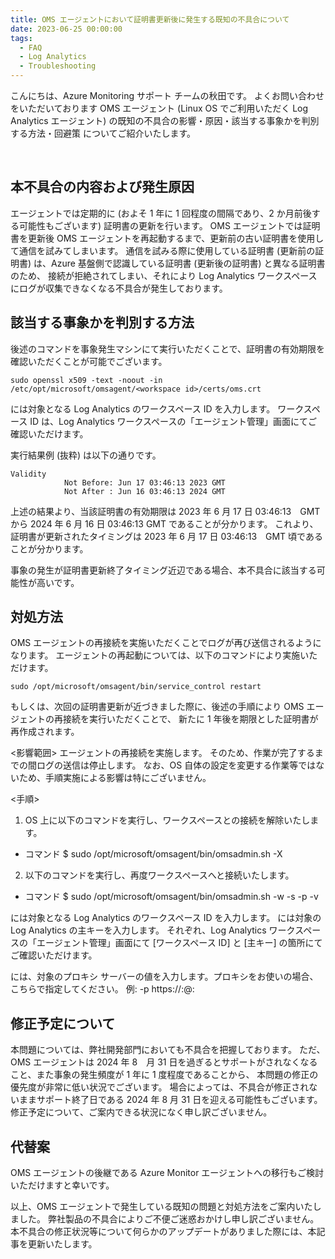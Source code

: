 ```yaml
---
title: OMS エージェントにおいて証明書更新後に発生する既知の不具合について
date: 2023-06-25 00:00:00
tags:
  - FAQ
  - Log Analytics
  - Troubleshooting
---
```


こんにちは、Azure Monitoring サポート チームの秋田です。
よくお問い合わせをいただいております OMS エージェント (Linux OS でご利用いただく Log Analytics エージェント) の既知の不具合の影響・原因・該当する事象かを判別する方法・回避策 についてご紹介いたします。

<br>

<!-- more -->

## 本不具合の内容および発生原因
エージェントでは定期的に (およそ 1 年に 1 回程度の間隔であり、2 か月前後する可能性もございます) 証明書の更新を行います。
OMS エージェントでは証明書を更新後 OMS エージェントを再起動するまで、更新前の古い証明書を使用して通信を試みてしまいます。
通信を試みる際に使用している証明書 (更新前の証明書) は、Azure 基盤側で認識している証明書 (更新後の証明書) と異なる証明書のため、
接続が拒絶されてしまい、それにより Log Analytics ワークスペースにログが収集できなくなる不具合が発生しております。

## 該当する事象かを判別する方法
後述のコマンドを事象発生マシンにて実行いただくことで、証明書の有効期限を確認いただくことが可能でございます。
~~~~~
sudo openssl x509 -text -noout -in /etc/opt/microsoft/omsagent/<workspace id>/certs/oms.crt
~~~~~
<workspace id> には対象となる Log Analytics のワークスペース ID を入力します。
ワークスペース ID は、Log Analytics ワークスペースの「エージェント管理」画面にてご確認いただけます。

実行結果例 (抜粋) は以下の通りです。
~~~~~
Validity
            Not Before: Jun 17 03:46:13 2023 GMT
            Not After : Jun 16 03:46:13 2024 GMT
~~~~~
上述の結果より、当該証明書の有効期限は 2023 年 6 月 17 日 03:46:13　GMT から 2024 年 6 月 16 日 03:46:13 GMT であることが分かります。
これより、証明書が更新されたタイミングは 2023 年 6 月 17 日 03:46:13　GMT 頃であることが分かります。

事象の発生が証明書更新終了タイミング近辺である場合、本不具合に該当する可能性が高いです。


## 対処方法
OMS エージェントの再接続を実施いただくことでログが再び送信されるようになります。
エージェントの再起動については、以下のコマンドにより実施いただけます。
~~~~~
sudo /opt/microsoft/omsagent/bin/service_control restart
~~~~~

もしくは、次回の証明書更新が近づきました際に、後述の手順により OMS エージェントの再接続を実行いただくことで、
新たに 1 年後を期限とした証明書が再作成されます。

<影響範囲>
エージェントの再接続を実施します。
そのため、作業が完了するまでの間ログの送信は停止します。
なお、OS 自体の設定を変更する作業等ではないため、手順実施による影響は特にございません。
 
<手順>
1. OS 上に以下のコマンドを実行し、ワークスペースとの接続を解除いたします。
- コマンド
$ sudo /opt/microsoft/omsagent/bin/omsadmin.sh -X
 
2. 以下のコマンドを実行し、再度ワークスペースへと接続いたします。
- コマンド
$ sudo /opt/microsoft/omsagent/bin/omsadmin.sh -w <workspace id> -s <shared key> -p <Proxy Conf> -v

<workspace id> には対象となる Log Analytics のワークスペース ID を入力します。
<shared key> には対象の Log Analytics の主キーを入力します。
それぞれ、Log Analytics ワークスペースの「エージェント管理」画面にて [ワークスペース ID] と [主キー] の箇所にてご確認いただけます。

<Proxy Conf> には、対象のプロキシ サーバーの値を入力します。プロキシをお使いの場合、こちらで指定してください。
例:
-p https://<proxy user>:<proxy password>@<proxy address>:<proxy port>


## 修正予定について
本問題については、弊社開発部門においても不具合を把握しております。
ただ、OMS エージェントは 2024 年 8　月 31 日を過ぎるとサポートがされなくなること、また事象の発生頻度が 1 年に 1 度程度であることから、
本問題の修正の優先度が非常に低い状況でございます。
場合によっては、不具合が修正されないままサポート終了日である 2024 年 8 月 31 日を迎える可能性もございます。
修正予定について、ご案内できる状況になく申し訳ございません。

## 代替案
OMS エージェントの後継である Azure Monitor エージェントへの移行もご検討いただけますと幸いです。

以上、OMS エージェントで発生している既知の問題と対処方法をご案内いたしました。
弊社製品の不具合によりご不便ご迷惑おかけし申し訳ございません。
本不具合の修正状況等について何らかのアップデートがありました際には、本記事を更新いたします。

